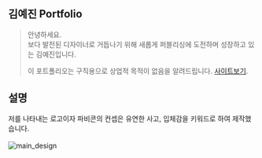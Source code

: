 ﻿## 김예진 Portfolio
> 안녕하세요. <br>
> 보다 발전된 디자이너로 거듭나기 위해 새롭게 퍼블리싱에 도전하며 성장하고 있는 김예진입니다.
> 
> 이 포트폴리오는 구직용으로 상업적 목적이 없음을 알려드립니다. [사이트보기](https://yexjinxk.github.io/Portfolio/).
>
## 설명

저를 나타내는 로고이자 파비콘의 컨셉은 유연한 사고, 입체감을 키워드로 하여 제작했습니다.<br/><br/>
![main_design]()
<br/><br/>
